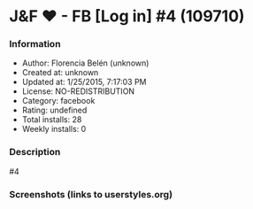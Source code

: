 # J&F ♥ - FB [Log in] #4 (109710)

### Information
- Author: Florencia Belén (unknown)
- Created at: unknown
- Updated at: 1/25/2015, 7:17:03 PM
- License: NO-REDISTRIBUTION
- Category: facebook
- Rating: undefined
- Total installs: 28
- Weekly installs: 0


### Description
#4


### Screenshots (links to userstyles.org)



